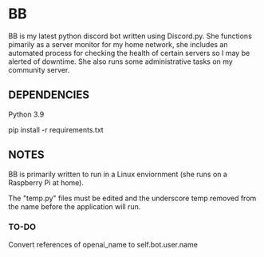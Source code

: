 # BB

BB is my latest python discord bot written using Discord.py. She functions pimarily as a server monitor for my home network, she includes an automated process for checking the health of certain servers so I may be alerted of downtime. She also runs some administrative tasks on my community server.

## DEPENDENCIES

Python 3.9

pip install -r requirements.txt

## NOTES

BB is primarily written to run in a Linux enviornment (she runs on a Raspberry Pi at home).

The "temp.py" files must be edited and the underscore temp removed from the
name before the application will run.

### TO-DO

Convert references of openai_name to self.bot.user.name
